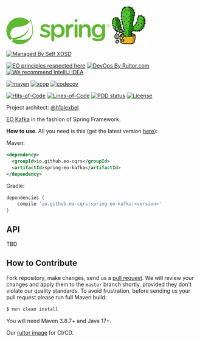 <img alt="logo" src="spring.svg" height="70px" /> <img alt="logo" src="eo-kafka.svg" height="100px" />

[![Managed By Self XDSD](https://self-xdsd.com/b/mbself.svg)](https://self-xdsd.com/p/eo-cqrs/eo-kafka?provider=github)

[![EO principles respected here](https://www.elegantobjects.org/badge.svg)](https://www.elegantobjects.org)
[![DevOps By Rultor.com](https://www.rultor.com/b/eo-cars/eo-kafka)](https://www.rultor.com/p/eo-cqrs/eo-kafka)
[![We recommend IntelliJ IDEA](https://www.elegantobjects.org/intellij-idea.svg)](https://www.jetbrains.com/idea/)
<br>

[![maven](https://github.com/eo-cqrs/spring-eo-kafka/actions/workflows/mvn.yaml/badge.svg)](https://github.com/eo-cqrs/spring-eo-kafka/actions/workflows/mvn.yaml)
[![xcop](https://github.com/eo-cqrs/spring-eo-kafka/actions/workflows/xcop.yaml/badge.svg)](https://github.com/eo-cqrs/spring-eo-kafka/actions/workflows/xcop.yaml)
[![codecov](https://codecov.io/gh/eo-cqrs/spring-eo-kafka/branch/master/graph/badge.svg?token=AMV1K8GXC6)](https://codecov.io/gh/eo-cqrs/spring-eo-kafka)

[![Hits-of-Code](https://hitsofcode.com/github/eo-cqrs/spring-eo-kafka)](https://hitsofcode.com/view/github/eo-cqrs/spring-eo-kafka)
[![Lines-of-Code](https://tokei.rs/b1/github/eo-cqrs/spring-eo-kafka)](https://github.com/eo-cqrs/spring-eo-kafka)
[![PDD status](http://www.0pdd.com/svg?name=eo-cqrs/spring-eo-kafka)](http://www.0pdd.com/p?name=eo-cqrs/spring-eo-kafka)
[![License](https://img.shields.io/badge/license-MIT-green.svg)](https://github.com/eo-cqrs/spring-eo-kafka/blob/master/LICENSE.txt)

Project architect: [@h1alexbel](https://github.com/h1alexbel)

[EO Kafka](https://github.com/eo-cqrs/eo-kafka) in the fashion of Spring Framework.

**How to use**. All you need is this (get the latest version [here](https://search.maven.org/artifact/io.github.eo-cqrs/spring-eo-kafka)):

Maven:
```xml
<dependency>
  <groupId>io.github.eo-cqrs</groupId>
  <artifactId>spring-eo-kafka</artifactId>
</dependency>
```

Gradle:
```groovy
dependencies {
    compile 'io.github.eo-cqrs:spring-eo-kafka:<version>'
}
```

## API
TBD

## How to Contribute

Fork repository, make changes, send us a [pull request](https://www.yegor256.com/2014/04/15/github-guidelines.html).
We will review your changes and apply them to the `master` branch shortly,
provided they don't violate our quality standards. To avoid frustration,
before sending us your pull request please run full Maven build:

```bash
$ mvn clean install
```

You will need Maven 3.8.7+ and Java 17+.

Our [rultor image](https://github.com/eo-cqrs/eo-kafka-rultor-image) for CI/CD.
